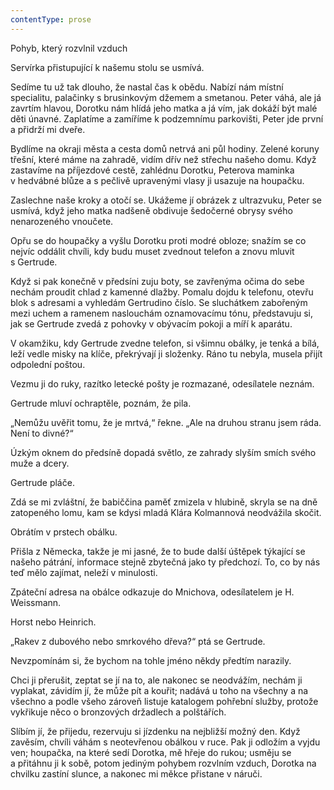 ```yaml
---
contentType: prose
---
```


<section>

Pohyb, který rozvlnil vzduch

Servírka přistupující k našemu stolu se usmívá.

Sedíme tu už tak dlouho, že nastal čas k obědu. Nabízí nám místní specialitu, palačinky s brusinkovým džemem a smetanou. Peter váhá, ale já zavrtím hlavou, Dorotku nám hlídá jeho matka a já vím, jak dokáží být malé děti únavné. Zaplatíme a zamíříme k podzemnímu parkovišti, Peter jde první a přidrží mi dveře.

Bydlíme na okraji města a cesta domů netrvá ani půl hodiny. Zelené koruny třešní, které máme na zahradě, vidím dřív než střechu našeho domu. Když zastavíme na příjezdové cestě, zahlédnu Dorotku, Peterova maminka v hedvábné blůze a s pečlivě upravenými vlasy ji usazuje na houpačku.

Zaslechne naše kroky a otočí se. Ukážeme jí obrázek z ultrazvuku, Peter se usmívá, když jeho matka nadšeně obdivuje šedočerné obrysy svého nenarozeného vnoučete.

Opřu se do houpačky a vyšlu Dorotku proti modré obloze; snažím se co nejvíc oddálit chvíli, kdy budu muset zvednout telefon a znovu mluvit s Gertrude.

Když si pak konečně v předsíni zuju boty, se zavřenýma očima do sebe nechám proudit chlad z kamenné dlažby. Pomalu dojdu k telefonu, otevřu blok s adresami a vyhledám Gertrudino číslo. Se sluchátkem zabořeným mezi uchem a ramenem naslouchám oznamovacímu tónu, představuju si, jak se Gertrude zvedá z pohovky v obývacím pokoji a míří k aparátu.

V okamžiku, kdy Gertrude zvedne telefon, si všimnu obálky, je tenká a bílá, leží vedle misky na klíče, překrývají ji složenky. Ráno tu nebyla, musela přijít odpolední poštou.

Vezmu ji do ruky, razítko letecké pošty je rozmazané, odesílatele neznám.

Gertrude mluví ochraptěle, poznám, že pila.

„Nemůžu uvěřit tomu, že je mrtvá,“ řekne. „Ale na druhou stranu jsem ráda. Není to divné?“

Úzkým oknem do předsíně dopadá světlo, ze zahrady slyším smích svého muže a dcery.

Gertrude pláče.

Zdá se mi zvláštní, že babiččina paměť zmizela v hlubině, skryla se na dně zatopeného lomu, kam se kdysi mladá Klára Kolmannová neodvážila skočit.

Obrátím v prstech obálku.

Přišla z Německa, takže je mi jasné, že to bude další úštěpek týkající se našeho pátrání, informace stejně zbytečná jako ty předchozí. To, co by nás teď mělo zajímat, neleží v minulosti.

Zpáteční adresa na obálce odkazuje do Mnichova, odesílatelem je H. Weissmann.

Horst nebo Heinrich.

„Rakev z dubového nebo smrkového dřeva?“ ptá se Gertrude.

Nevzpomínám si, že bychom na tohle jméno někdy předtím narazily.

Chci ji přerušit, zeptat se jí na to, ale nakonec se neodvážím, nechám ji vyplakat, závidím jí, že může pít a kouřit; nadává u toho na všechny a na všechno a podle všeho zároveň listuje katalogem pohřební služby, protože vykřikuje něco o bronzových držadlech a polštářích.

Slíbím jí, že přijedu, rezervuju si jízdenku na nejbližší možný den. Když zavěsím, chvíli váhám s neotevřenou obálkou v ruce. Pak ji odložím a vyjdu ven; houpačka, na které sedí Dorotka, mě hřeje do rukou; usměju se a přitáhnu ji k sobě, potom jediným pohybem rozvlním vzduch, Dorotka na chvilku zastíní slunce, a nakonec mi měkce přistane v náruči.

</section>
